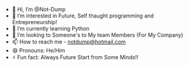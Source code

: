 - 👋 Hi, I’m @Not-Dump
- 👀 I’m interested in Future, Self thaught programming and Entrepreneurship!
- 🌱 I’m currently learning Python
- 💞️ I’m looking to Someone's to My team Members (For My Company)
- 📫 How to reach me - notdump@hotmail.com
- 😄 Pronouns: He/Him
- ⚡ Fun fact: Always Future Start from Some Minds!!

<!---
Not-Dump/Not-Dump is a ✨ special ✨ repository because its `README.md` (this file) appears on your GitHub profile.
You can click the Preview link to take a look at your changes.
--->
